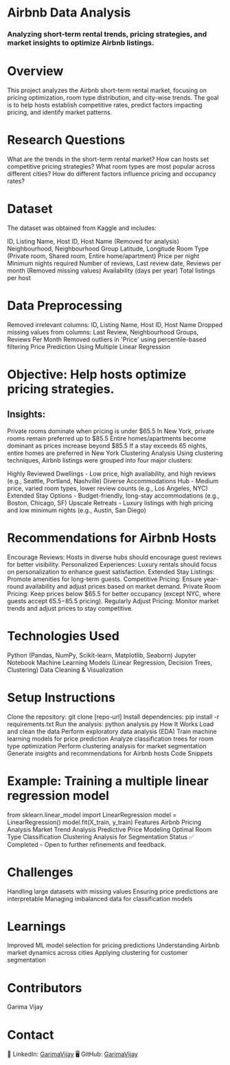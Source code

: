 # Airbnb Data Analysis
### Analyzing short-term rental trends, pricing strategies, and market insights to optimize Airbnb listings.

# Overview
This project analyzes the Airbnb short-term rental market, focusing on pricing optimization, room type distribution, and city-wise trends. The goal is to help hosts establish competitive rates, predict factors impacting pricing, and identify market patterns.

# Research Questions
What are the trends in the short-term rental market?
How can hosts set competitive pricing strategies?
What room types are most popular across different cities?
How do different factors influence pricing and occupancy rates?
# Dataset
The dataset was obtained from Kaggle and includes:

ID, Listing Name, Host ID, Host Name (Removed for analysis)
Neighbourhood, Neighbourhood Group
Latitude, Longitude
Room Type (Private room, Shared room, Entire home/apartment)
Price per night
Minimum nights required
Number of reviews, Last review date, Reviews per month (Removed missing values)
Availability (days per year)
Total listings per host
# Data Preprocessing
Removed irrelevant columns: ID, Listing Name, Host ID, Host Name
Dropped missing values from columns: Last Review, Neighbourhood Groups, Reviews Per Month
Removed outliers in 'Price' using percentile-based filtering
Price Prediction Using Multiple Linear Regression

# Objective: Help hosts optimize pricing strategies.

## Insights:

Private rooms dominate when pricing is under $65.5
In New York, private rooms remain preferred up to $85.5
Entire homes/apartments become dominant as prices increase beyond $85.5
If a stay exceeds 65 nights, entire homes are preferred in New York
Clustering Analysis
Using clustering techniques, Airbnb listings were grouped into four major clusters:

Highly Reviewed Dwellings - Low price, high availability, and high reviews (e.g., Seattle, Portland, Nashville)
Diverse Accommodations Hub - Medium price, varied room types, lower review counts (e.g., Los Angeles, NYC)
Extended Stay Options - Budget-friendly, long-stay accommodations (e.g., Boston, Chicago, SF)
Upscale Retreats - Luxury listings with high pricing and low minimum nights (e.g., Austin, San Diego)

# Recommendations for Airbnb Hosts
Encourage Reviews: Hosts in diverse hubs should encourage guest reviews for better visibility.
Personalized Experiences: Luxury rentals should focus on personalization to enhance guest satisfaction.
Extended Stay Listings: Promote amenities for long-term guests.
Competitive Pricing: Ensure year-round availability and adjust prices based on market demand.
Private Room Pricing: Keep prices below $65.5 for better occupancy (except NYC, where guests accept $65.5-$85.5 pricing).
Regularly Adjust Pricing: Monitor market trends and adjust prices to stay competitive.
# Technologies Used
Python (Pandas, NumPy, Scikit-learn, Matplotlib, Seaborn)
Jupyter Notebook
Machine Learning Models (Linear Regression, Decision Trees, Clustering)
Data Cleaning & Visualization

# Setup Instructions
Clone the repository: git clone [repo-url]
Install dependencies: pip install -r requirements.txt
Run the analysis: python analysis.py
How It Works
Load and clean the data
Perform exploratory data analysis (EDA)
Train machine learning models for price prediction
Analyze classification trees for room type optimization
Perform clustering analysis for market segmentation
Generate insights and recommendations for Airbnb hosts
Code Snippets
# Example: Training a multiple linear regression model
from sklearn.linear_model import LinearRegression
model = LinearRegression()
model.fit(X_train, y_train)
Features
Airbnb Pricing Analysis
Market Trend Analysis
Predictive Price Modeling
Optimal Room Type Classification
Clustering Analysis for Segmentation
Status
✅ Completed – Open to further refinements and feedback.

# Challenges
Handling large datasets with missing values
Ensuring price predictions are interpretable
Managing imbalanced data for classification models

# Learnings
Improved ML model selection for pricing predictions
Understanding Airbnb market dynamics across cities
Applying clustering for customer segmentation
# Contributors
Garima Vijay
# Contact
🔗 LinkedIn: [GarimaVijay]([url](https://www.linkedin.com/in/garimavijay02/))
🖥 GitHub: [GarimaVijay]([url](https://github.com/GarimaVijay92))
